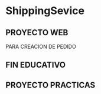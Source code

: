 # ShippingSevice

## PROYECTO WEB 
PARA CREACION DE PEDIDO 

## FIN EDUCATIVO

## PROYECTO PRACTICAS

